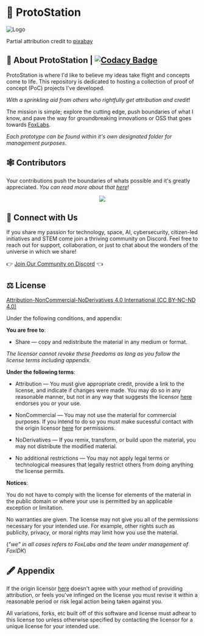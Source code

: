 # 🤖 ProtoStation

![Logo](https://cdn.discordapp.com/attachments/1154473396076286055/1157048973949927497/prototyping.png?ex=65173154&is=6515dfd4&hm=004fedc50b429a31f0968eaeadb283fb0be49261f880348c41a096c88846f13e&?width=425&height=425)

Partial attribution credit to [pixabay](https://pixabay.com/illustrations/brain-blueprint-thinking-analysis-1845941/)

## 🚀 About ProtoStation | [![Codacy Badge](https://app.codacy.com/project/badge/Grade/97707eea9255430ca830dc8e0f816539)](https://app.codacy.com/gh/FoxIDK/protostation/dashboard?utm_source=gh&utm_medium=referral&utm_content=&utm_campaign=Badge_grade)

ProtoStation is where I'd like to believe my ideas take flight and concepts come to life. This repository is dedicated to hosting a collection of proof of concept (PoC) projects I've developed.

*With a sprinkling aid from others who rightfully get attribution and credit*!

The mission is simple; explore the cutting edge, push boundaries of what I know, and pave the way for groundbreaking innovations or OSS that goes towards [FoxLabs](https://foxlabs.cloud).

*Each prototype can be found within it's own designated folder for management purposes*.

## 🕸 Contributors

Your contributions push the boundaries of whats possible and it's greatly appreciated. 
*You can read more about that [here](https://github.com/FoxIDK/protostation/tree/main/CONTRIBUTING.md)*!
<br>
<a href="https://github.com/foxidk/protostation/graphs/contributors">
<p align="center">
  <img src="https://contrib.rocks/image?repo=FoxIDK/protostation" />
  </p>
</a>

## 📱 Connect with Us

If you share my passion for technology, space, AI, cybersecurity, citizen-led initiatives and STEM come join a thriving community on Discord. Feel free to reach out for support, collaboration, or just to chat about the wonders of the universe in which we share!

👉 [Join Our Community on Discord](https://discord.foxlabs.cloud) 👈

## ⚖ License

[Attribution-NonCommercial-NoDerivatives 4.0 International (CC BY-NC-ND 4.0)](https://creativecommons.org/licenses/by-nc-nd/4.0/)

Under the following conditions, and appendix:

**You are free to**:

 - Share — copy and redistribute the material in any medium or format.

*The licensor cannot revoke these freedoms as long as you follow the license terms including appendix.*

**Under the following terms**:

- Attribution — You must give appropriate credit, provide a link to the license, and indicate if changes were made. You may do so in any reasonable manner, but not in any way that suggests the licensor [here](https://www.github.com/FoxIDK/) endorses you or your use.

- NonCommercial — You may not use the material for commercial purposes. If you intend to do so you must make sucessful contact with the origin licensor [here](https://www.github.com/FoxIDK/) for permissions.

- NoDerivatives — If you remix, transform, or build upon the material, you may not distribute the modified material.

- No additional restrictions — You may not apply legal terms or technological measures that legally restrict others from doing anything the license permits.

**Notices**:

You do not have to comply with the license for elements of the material in the public domain or where your use is permitted by an applicable exception or limitation.

No warranties are given. The license may not give you all of the permissions necessary for your intended use. For example, other rights such as publicity, privacy, or moral rights may limit how you use the material.

(_"we" in all cases refers to FoxLabs and the team under management of FoxIDK_)

## 🖋 Appendix

If the origin licensor [here](https://www.github.com/FoxIDK/) doesn't agree with your method of providing attribution, or feels you've infinged on the license you must revise it within a reasonable period or risk legal action being taken against you.

All variations, forks, etc built off of this software and license must adhear to this license too unless otherwise specified by contacting the licensor for a unique license for your intended use.